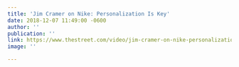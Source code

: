 ```yaml
---
title: 'Jim Cramer on Nike: Personalization Is Key'
date: 2018-12-07 11:49:00 -0600
author: ''
publication: ''
link: https://www.thestreet.com/video/jim-cramer-on-nike-personalization-is-key-14550988?utm_source=hs_email&utm_medium=email&utm_content=2&_hsenc=p2ANqtz-_4_dgxTd3E3geAoAkJ2Fmvp6xStVJMM_KPjHwas20scCRbmBYwiU8LHXfiCYoQKoFtus44OepIghp_dpBMyOQgl-SMuEa8gBVxmpYqxDj_xCeF8F0&_hsmi=2
image: ''

---
```

